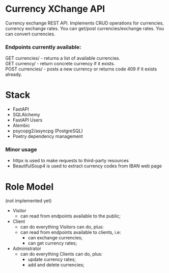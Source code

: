 # Currency XChange API

Currency exchange REST API.
Implements CRUD operations for currencies, currency exchange rates. You can get/post
currencies/exchange rates. You can convert currencies.

### Endpoints currently available:  

GET currencies/ - returns a list of available currencies.  
GET currency/<currency code> - return concrete currency if it exists.  
POST currencies/ - posts a new currency or returns code 409 if it exists already.  

# Stack

* FastAPI
* SQLAlchemy
* FastAPI Users
* Alembic
* psycopg2/asyncpg (PostgreSQL)
* Poetry dependency management

###  Minor usage
* httpx is used to make requests to third-party resources
* BeautifulSoup4 is used to extract currency codes from IBAN web page

# Role Model
(not implemented yet)

* Visitor
    - can read from endpoints available to the public;
* Client
    - can do everything Visitors can do, plus:
    - can read from endpoints available to clients, i.e:
        - can exchange currencies;
        - can get currency rates;
* Administrator
    - can do everything Clients can do, plus:
        - update currency rates;
        - add and delete currencies;
  
